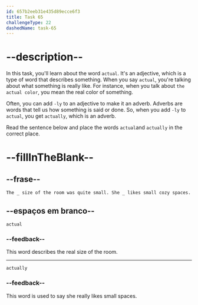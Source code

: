 ```yaml
---
id: 657b2eeb31e435d89ecce6f3
title: Task 65
challengeType: 22
dashedName: task-65
---
```


# --description--

In this task, you'll learn about the word `actual`. It's an adjective, which is a type of word that describes something. When you say `actual`, you're talking about what something is really like. For instance, when you talk about `the actual color`, you mean the real color of something.

Often, you can add `-ly` to an adjective to make it an adverb. Adverbs are words that tell us how something is said or done. So, when you add `-ly` to `actual`, you get `actually`, which is an adverb.

Read the sentence below and place the words `actual`and `actually` in the correct place.

# --fillInTheBlank--

## --frase--

`The _ size of the room was quite small. She _ likes small cozy spaces.`

## --espaços em branco--

`actual`

### --feedback--

This word describes the real size of the room.

---

`actually`

### --feedback--

This word is used to say she really likes small spaces.
